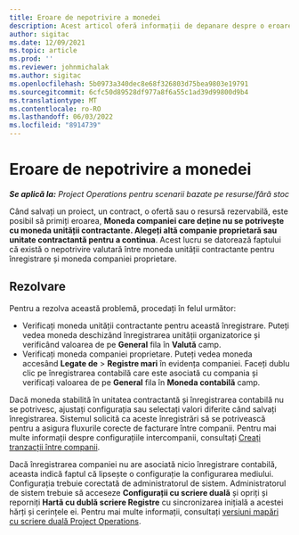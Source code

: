 ```yaml
---
title: Eroare de nepotrivire a monedei
description: Acest articol oferă informații de depanare despre o eroare de nepotrivire valutară care apare atunci când salvați anumite tipuri de înregistrări.
author: sigitac
ms.date: 12/09/2021
ms.topic: article
ms.prod: ''
ms.reviewer: johnmichalak
ms.author: sigitac
ms.openlocfilehash: 5b0973a340dec8e68f326803d75bea9803e19791
ms.sourcegitcommit: 6cfc50d89528df977a8f6a55c1ad39d99800d9b4
ms.translationtype: MT
ms.contentlocale: ro-RO
ms.lasthandoff: 06/03/2022
ms.locfileid: "8914739"
---
```

# <a name="currency-mismatch-error"></a>Eroare de nepotrivire a monedei 

_**Se aplică la:** Project Operations pentru scenarii bazate pe resurse/fără stoc_

Când salvați un proiect, un contract, o ofertă sau o resursă rezervabilă, este posibil să primiți eroarea, **Moneda companiei care deține nu se potrivește cu moneda unității contractante. Alegeți altă companie proprietară sau unitate contractantă pentru a continua**. Acest lucru se datorează faptului că există o nepotrivire valutară între moneda unității contractante pentru înregistrare și moneda companiei proprietare.


## <a name="resolution"></a>Rezolvare

Pentru a rezolva această problemă, procedați în felul următor:
- Verificați moneda unității contractante pentru această înregistrare. Puteți vedea moneda deschizând înregistrarea unității organizatorice și verificând valoarea de pe **General** fila în **Valută** camp.
- Verificați moneda companiei proprietare. Puteți vedea moneda accesând **Legate de** > **Registre mari** în evidența companiei. Faceți dublu clic pe înregistrarea contabilă care este asociată cu compania și verificați valoarea de pe **General** fila în **Moneda contabilă** camp.

Dacă moneda stabilită în unitatea contractantă și înregistrarea contabilă nu se potrivesc, ajustați configurația sau selectați valori diferite când salvați înregistrarea. Sistemul solicită ca aceste înregistrări să se potrivească pentru a asigura fluxurile corecte de facturare între companii. Pentru mai multe informații despre configurațiile intercompanii, consultați [Creați tranzacții între companii](../../project-accounting/create-intercompany-transactions.md).

Dacă înregistrarea companiei nu are asociată nicio înregistrare contabilă, aceasta indică faptul că lipsește o configurație la configurarea mediului. Configurația trebuie corectată de administratorul de sistem. Administratorul de sistem trebuie să acceseze **Configurații cu scriere duală** și opriți și reporniți **Hartă cu dublă scriere Registre** cu sincronizarea inițială a acestei hărți și cerințele ei. Pentru mai multe informații, consultați [versiuni mapări cu scriere duală Project Operations](../../environment/resource-dual-write-maps.md).
